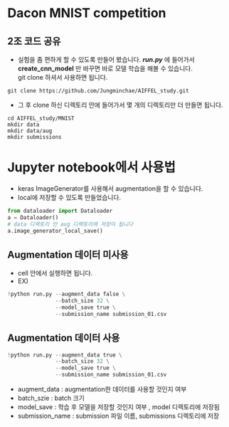 # Dacon MNIST competition 
## 2조 코드 공유
- 실험을 좀 편하게 할 수 있도록 만들어 봤습니다. ***run.py*** 에 들어가서 **create_cnn_model** 만 바꾸면 바로 모델 학습을 해볼 수 있습니다.  
git clone 하셔서 사용하면 됩니다.
```shell
git clone https://github.com/Jungminchae/AIFFEL_study.git
```
- 그 후 clone 하신 디렉토리 안에 들어가서 몇 개의 디렉토리만 더 만들면 됩니다.
```shell
cd AIFFEL_study/MNIST
mkdir data
mkdir data/aug
mkdir submissions
```

# Jupyter notebook에서 사용법
- keras ImageGenerator를 사용해서 augmentation을 할 수 있습니다.
- local에 저장할 수 있도록 만들었습니다.
```python
from dataloader import Dataloader
a = Dataloader()
# data 디렉토리 안 aug 디렉토리에 저장이 됩니다
a.image_generator_local_save()
```
## Augmentation 데이터 미사용
- cell 안에서 실행하면 됩니다.
- EX)
```python
!python run.py --augment_data false \
               --batch_size 32 \
               --model_save true \
               --submission_name submission_01.csv
```
## Augmentation 데이터 사용
```python
!python run.py --augment_data true \
               --batch_size 32 \
               --model_save true \
               --submission_name submission_01.csv
```

- augment_data : augmentation한 데이터를 사용할 것인지 여부
- batch_szie : batch 크기
- model_save : 학습 후 모델을 저장할 것인지 여부 , model 디렉토리에 저장됨
- submission_name : submission 파일 이름, submissions 디렉토리에 저장


